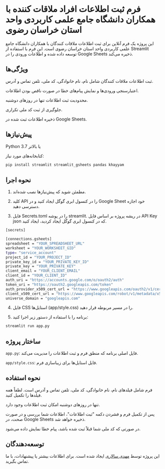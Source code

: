 # فرم ثبت اطلاعات افراد ملاقات کننده با همکاران دانشگاه جامع علمی کاربردی واحد استان خراسان رضوی

این پروژه یک فرم آنلاین برای ثبت اطلاعات ملاقات کنندگان با همکاران دانشگاه جامع علمی کاربردی واحد استان خراسان رضوی است. این فرم با استفاده از Streamlit توسعه داده شده و اطلاعات ورودی را در Google Sheets ذخیره می‌کند.

## ویژگی‌ها

ثبت اطلاعات ملاقات کنندگان شامل نام، نام خانوادگی، کد ملی، تلفن تماس و آدرس.

اعتبارسنجی ورودی‌ها و نمایش پیام‌های خطا در صورت ناقص بودن اطلاعات.

محدودیت ثبت اطلاعات تنها در روزهای دوشنبه.

جلوگیری از ثبت کد ملی تکراری.

ذخیره اطلاعات ثبت شده در Google Sheets.

## پیش‌نیازها

Python 3.7 یا بالاتر

کتابخانه‌های مورد نیاز:

``` bash
pip install streamlit streamlit_gsheets pandas khayyam
```

## نحوه اجرا
1. مطمئن شوید که پیش‌نیازها نصب شده‌اند.

2. کلید API را در کنسول ابری گوگل ایجاد کنید و در Google Sheet خود اجازه دسترسی دهید.

3. فایل Secrets.toml را در پوشه streamlit. در ریشه پروژه بر اساس فایل API Key json که در کنسول ابری گوگل ایجاد کردید، ایجاد کنید.

```bash
[secrets]

[connections.gsheets]
spreadsheet = "YOUR_SPREADSHEET_URL"
worksheet = "YOUR_WORKSHEET_GID"
type= "service_account"
project_id = "YOUR_PROJECT_ID"
private_key_id = "YOUR_PRIVATE_KEY_ID"
private_key = "YOUR_PRIVATE_KEY"
client_email = "YOUR_CLIENT_EMAIL"
client_id = "YOUR_CLIENT_ID"
auth_uri = "https://accounts.google.com/o/oauth2/auth"
token_uri = "https://oauth2.googleapis.com/token"
auth_provider_x509_cert_url = "https://www.googleapis.com/oauth2/v1/certs"
client_x509_cert_url = "https://www.googleapis.com/robot/v1/metadata/x509/streamlit-gsheets%40api-class-423418.iam.gserviceaccount.com"
universe_domain = "googleapis.com"
```

4. فایل CSS استایل‌ها (app/style.css) را در مسیر مربوطه قرار دهید.

5. برنامه را با استفاده از دستور زیر اجرا کنید:

``` bash
streamlit run app.py
```

## ساختار پروژه

`app.py`: فایل اصلی برنامه که منطق فرم و ثبت اطلاعات را مدیریت می‌کند.

`app/style.css`: فایل استایل‌ها برای زیباسازی فرم.

## نحوه استفاده

فرم شامل فیلدهای نام، نام خانوادگی، کد ملی، تلفن تماس و آدرس است. لطفاً همه فیلدها را تکمیل کنید.

تنها در روزهای دوشنبه امکان ثبت اطلاعات وجود دارد.

پس از تکمیل فرم و فشردن دکمه "ثبت اطلاعات"، اطلاعات شما بررسی و در صورت صحت، در Google Sheets ذخیره خواهد شد.

در صورتی که کد ملی شما قبلاً ثبت شده باشد، پیام خطا نمایش داده می‌شود.

## توسعه‌دهندگان

این پروژه توسط [مهدی سالاری](https://github.com/MehdiSlr/) ایجاد شده است. برای اطلاعات بیشتر یا پیشنهادات، با ما تماس بگیرید.